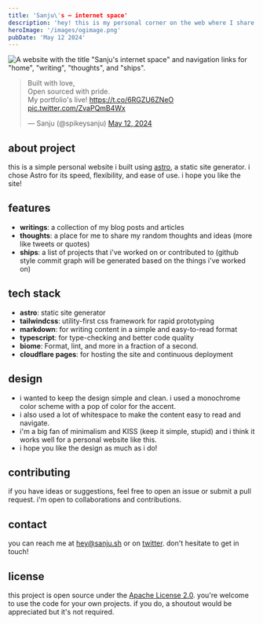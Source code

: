 ```yaml
---
title: 'Sanju\'s – internet space'
description: 'hey! this is my personal corner on the web where I share my thoughts, ideas, and projects. feel free to explore and contact me if you have any questions or just want to chat.'
heroImage: '/images/ogimage.png'
pubDate: 'May 12 2024'
---
```


![ A website with the title "Sanju's internet space" and navigation links for "home", "writing", "thoughts", and "ships".](https://github.com/Spikeysanju/sanju.sh/assets/23400022/ff3120ee-281b-4607-995e-bc2e8f9edef6)

<blockquote class="twitter-tweet"><p lang="en" dir="ltr">Built with love, <br>Open sourced with pride. <br>My portfolio&#39;s live! <a href="https://t.co/6RGZU6ZNeO">https://t.co/6RGZU6ZNeO</a> <a href="https://t.co/ZvaPQmB4Wx">pic.twitter.com/ZvaPQmB4Wx</a></p>&mdash; Sanju (@spikeysanju) <a href="https://twitter.com/spikeysanju/status/1789721861846090145?ref_src=twsrc%5Etfw">May 12, 2024</a></blockquote> <script async src="https://platform.twitter.com/widgets.js" charset="utf-8"></script>

## about project
this is a simple personal website i built using [astro](https://astro.build/), a static site generator. i chose Astro for its speed, flexibility, and ease of use. i hope you like the site!

## features
- **writings**: a collection of my blog posts and articles
- **thoughts**: a place for me to share my random thoughts and ideas (more like tweets or quotes)
- **ships**: a list of projects that i've worked on or contributed to (github style commit graph will be generated based on the things i've worked on)

## tech stack
- **astro**: static site generator
- **tailwindcss**: utility-first css framework for rapid prototyping
- **markdown**: for writing content in a simple and easy-to-read format
- **typescript**: for type-checking and better code quality 
- **biome**: Format, lint, and more in a fraction of a second.
- **cloudflare pages**: for hosting the site and continuous deployment

## design
- i wanted to keep the design simple and clean. i used a monochrome color scheme with a pop of color for the accent. 
- i also used a lot of whitespace to make the content easy to read and navigate. 
- i'm a big fan of minimalism and KISS (keep it simple, stupid) and i think it works well for a personal website like this. 
- i hope you like the design as much as i do!

## contributing
if you have ideas or suggestions, feel free to open an issue or submit a pull request. i'm open to collaborations and contributions.

## contact
you can reach me at [hey@sanju.sh](mailto:hey@sanju.sh) or on [twitter](https://twitter.com/spikeysanju). don't hesitate to get in touch!

## license
this project is open source under the [Apache License 2.0](https://www.apache.org/licenses/LICENSE-2.0). you're welcome to use the code for your own projects. if you do, a shoutout would be appreciated but it's not required.



